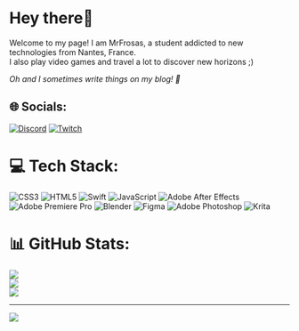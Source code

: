 # Hey there👋
Welcome to my page! I am MrFrosas, a student addicted to new technologies from Nantes, France.
<br>
I also play video games and travel a lot to discover new horizons ;)

*Oh and I sometimes write things on my blog! 📝*
## 🌐 Socials:
[![Discord](https://img.shields.io/badge/Discord-%237289DA.svg?logo=discord&logoColor=white)](https://discord.gg/MrFrosis#0775) [![Twitch](https://img.shields.io/badge/Twitch-%239146FF.svg?logo=Twitch&logoColor=white)](https://twitch.tv/MrFrosas) 

# 💻 Tech Stack:
![CSS3](https://img.shields.io/badge/css3-%231572B6.svg?style=for-the-badge&logo=css3&logoColor=white) ![HTML5](https://img.shields.io/badge/html5-%23E34F26.svg?style=for-the-badge&logo=html5&logoColor=white) ![Swift](https://img.shields.io/badge/swift-F54A2A?style=for-the-badge&logo=swift&logoColor=white) ![JavaScript](https://img.shields.io/badge/javascript-%23323330.svg?style=for-the-badge&logo=javascript&logoColor=%23F7DF1E) ![Adobe After Effects](https://img.shields.io/badge/Adobe%20After%20Effects-9999FF.svg?style=for-the-badge&logo=Adobe%20After%20Effects&logoColor=white) ![Adobe Premiere Pro](https://img.shields.io/badge/Adobe%20Premiere%20Pro-9999FF.svg?style=for-the-badge&logo=Adobe%20Premiere%20Pro&logoColor=white) ![Blender](https://img.shields.io/badge/blender-%23F5792A.svg?style=for-the-badge&logo=blender&logoColor=white) 	![Figma](https://img.shields.io/badge/figma-%23F24E1E.svg?style=for-the-badge&logo=figma&logoColor=white) ![Adobe Photoshop](https://img.shields.io/badge/adobephotoshop-%2331A8FF.svg?style=for-the-badge&logo=adobephotoshop&logoColor=white) ![Krita](https://img.shields.io/badge/Krita-203759?style=for-the-badge&logo=krita&logoColor=EEF37B)
# 📊 GitHub Stats:
![](https://github-readme-stats.vercel.app/api?username=MrFrosas&theme=dark&hide_border=true&include_all_commits=true&count_private=false)<br/>
![](https://github-readme-streak-stats.herokuapp.com/?user=MrFrosas&theme=dark&hide_border=true)<br/>
![](https://github-readme-stats.vercel.app/api/top-langs/?username=MrFrosas&theme=dark&hide_border=true&include_all_commits=true&count_private=false&layout=compact)

---
[![](https://visitcount.itsvg.in/api?id=MrFrosas&icon=5&color=12)](https://visitcount.itsvg.in)

<!-- Proudly created with GPRM ( https://gprm.itsvg.in ) -->
